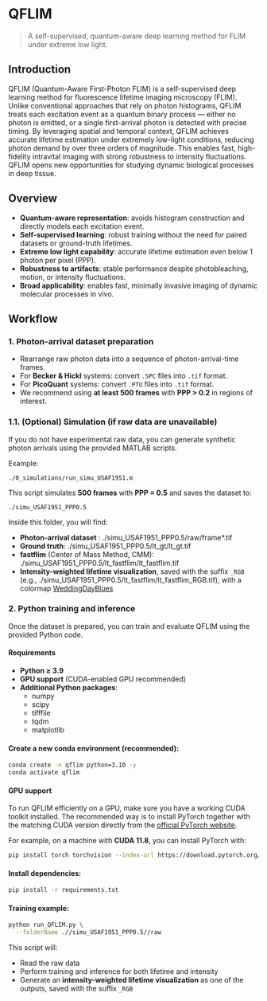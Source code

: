 # QFLIM
> A self-supervised, quantum-aware deep learning method for FLIM under extreme low light.

## Introduction
QFLIM (Quantum-Aware First-Photon FLIM) is a self-supervised deep learning method for fluorescence lifetime imaging microscopy (FLIM). Unlike conventional approaches that rely on photon histograms, QFLIM treats each excitation event as a quantum binary process — either no photon is emitted, or a single first-arrival photon is detected with precise timing. By leveraging spatial and temporal context, QFLIM achieves accurate lifetime estimation under extremely low-light conditions, reducing photon demand by over three orders of magnitude. This enables fast, high-fidelity intravital imaging with strong robustness to intensity fluctuations. QFLIM opens new opportunities for studying dynamic biological processes in deep tissue.

## Overview
- **Quantum-aware representation**: avoids histogram construction and directly models each excitation event.  
- **Self-supervised learning**: robust training without the need for paired datasets or ground-truth lifetimes.  
- **Extreme low light capability**: accurate lifetime estimation even below 1 photon per pixel (PPP).
- **Robustness to artifacts**: stable performance despite photobleaching, motion, or intensity fluctuations.  
- **Broad applicability**: enables fast, minimally invasive imaging of dynamic molecular processes in vivo.

## Workflow

### 1. Photon-arrival dataset preparation
- Rearrange raw photon data into a sequence of photon-arrival-time frames.  
- For **Becker & Hickl** systems: convert `.SPC` files into `.tif` format.  
- For **PicoQuant** systems: convert `.PTU` files into `.tif` format.  
- We recommend using **at least 500 frames** with **PPP > 0.2** in regions of interest.  

### 1.1. (Optional) Simulation (if raw data are unavailable)
If you do not have experimental raw data, you can generate synthetic photon arrivals using the provided MATLAB scripts.  

Example:  
```
./0_simulations/run_simu_USAF1951.m
```

This script simulates **500 frames** with **PPP = 0.5** and saves the dataset to:
```
./simu_USAF1951_PPP0.5
```

Inside this folder, you will find:
- **Photon-arrival dataset** : ./simu_USAF1951_PPP0.5/raw/frame*.tif  
- **Ground truth**: ./simu_USAF1951_PPP0.5/lt_gt/lt_gt.tif
- **fastflim** (Center of Mass Method, CMM):  ./simu_USAF1951_PPP0.5/lt_fastflim/lt_fastflim.tif
- **Intensity-weighted lifetime visualization**, saved with the suffix `_RGB` (e.g., ./simu_USAF1951_PPP0.5/lt_fastflim/lt_fastflim_RGB.tif), with a colormap [WeddingDayBlues](https://uigradients.com/)


### 2. Python training and inference
Once the dataset is prepared, you can train and evaluate QFLIM using the provided Python code.

#### Requirements
- **Python ≥ 3.9**  
- **GPU support** (CUDA-enabled GPU recommended)  
- **Additional Python packages**:  
  - numpy  
  - scipy  
  - tifffile  
  - tqdm  
  - matplotlib  


#### Create a new conda environment (recommended):
```bash
conda create -n qflim python=3.10 -y
conda activate qflim
```

#### GPU support
To run QFLIM efficiently on a GPU, make sure you have a working CUDA toolkit installed.
The recommended way is to install PyTorch together with the matching CUDA version directly from the [official PyTorch website](https://pytorch.org/get-started/locally/).

For example, on a machine with **CUDA 11.8**, you can install PyTorch with:
```bash
pip install torch torchvision --index-url https://download.pytorch.org/whl/cu118
```

#### Install dependencies:
```bash
pip install -r requirements.txt
```

#### Training example:
```bash
python run_QFLIM.py \
  --folderName .//simu_USAF1951_PPP0.5//raw
```

This script will:
- Read the raw data
- Perform training and inference for both lifetime and intensity
- Generate an **intensity-weighted lifetime visualization** as one of the outputs, saved with the suffix  `_RGB`